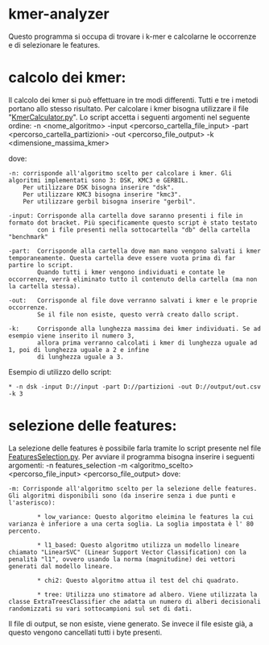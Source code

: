 # kmer-analyzer
 Questo programma si occupa di trovare i k-mer e calcolarne le occorrenze e di selezionare le features.

# calcolo dei kmer:
Il calcolo dei kmer si può effettuare in tre modi differenti. Tutti e tre i metodi portano allo stesso risultato.
Per calcolare i kmer bisogna utilizzare il file "[KmerCalculator.py](KmerCalculator.py)". Lo script accetta i seguenti argomenti nel seguente ordine:
 -n <nome_algoritmo> -input <percorso_cartella_file_input> -part <percorso_cartella_partizioni> -out <percorso_file_output> -k <dimensione_massima_kmer>

dove:
    
    -n: corrisponde all'algoritmo scelto per calcolare i kmer. Gli algoritmi implementati sono 3: DSK, KMC3 e GERBIL.
        Per utilizzare DSK bisogna inserire "dsk". 
        Per utilizzare KMC3 bisogna inserire "kmc3". 
        Per utilizzare gerbil bisogna inserire "gerbil".

    -input: Corrisponde alla cartella dove saranno presenti i file in formato dot bracket. Più specificamente questo script è stato testato 
            con i file presenti nella sottocartella "db" della cartella "benchmark"

    -part:  Corrisponde alla cartella dove man mano vengono salvati i kmer temporaneamente. Questa cartella deve essere vuota prima di far partire lo script.
            Quando tutti i kmer vengono individuati e contate le occorrenze, verrà eliminato tutto il contenuto della cartella (ma non la cartella stessa).

    -out:   Corrisponde al file dove verranno salvati i kmer e le proprie occorrenze. 
            Se il file non esiste, questo verrà creato dallo script.

    -k:     Corrisponde alla lunghezza massima dei kmer individuati. Se ad esempio viene inserito il numero 3, 
            allora prima verranno calcolati i kmer di lunghezza uguale ad 1, poi di lunghezza uguale a 2 e infine 
            di lunghezza uguale a 3.

Esempio di utilizzo dello script:
    
    * -n dsk -input D://input -part D://partizioni -out D://output/out.csv -k 3

# selezione delle features:
La selezione delle features è possibile farla tramite lo script presente nel file [FeaturesSelection.py](FeaturesSelection.py). Per avviare il programma bisogna inserire i seguenti argomenti:
-n features_selection -m <algoritmo_scelto> <percorso_file_input> <percorso_file_output>
dove:
    
    -m: Corrisponde all'algoritmo scelto per la selezione delle features. Gli algoritmi disponibili sono (da inserire senza i due punti e l'asterisco):
              
            * low_variance: Questo algoritmo eleimina le features la cui varianza è inferiore a una certa soglia. La soglia impostata è l' 80 percento.
            
            * l1_based: Questo algoritmo utilizza un modello lineare chiamato "LinearSVC" (Linear Support Vector Classification) con la penalità "l1", ovvero usando la norma (magnitudine) dei vettori generati dal modello lineare.
    
            * chi2: Questo algoritmo attua il test del chi quadrato.

            * tree: Utilizza uno stimatore ad albero. Viene utilizzata la classe ExtraTreesClassifier che adatta un numero di alberi decisionali randomizzati su vari sottocampioni sul set di dati.

Il file di output, se non esiste, viene generato. Se invece il file esiste già, a questo vengono cancellati tutti i byte presenti. 


